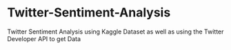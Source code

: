 # Twitter-Sentiment-Analysis
Twitter Sentiment Analysis using Kaggle Dataset as well as using the Twitter Developer API to get Data
